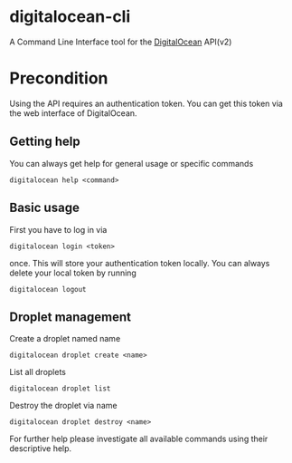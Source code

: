 digitalocean-cli
================

A Command Line Interface tool for the [DigitalOcean](https://www.digitalocean.com/) API(v2)

# Precondition

Using the API requires an authentication token.
You can get this token via the web interface of DigitalOcean.

## Getting help

You can always get help for general usage or specific commands

```
digitalocean help <command>
```

## Basic usage

First you have to log in via

```
digitalocean login <token>
```

once. This will store your authentication token locally.
You can always delete your local token by running

```
digitalocean logout
```

## Droplet management

Create a droplet named name

```
digitalocean droplet create <name>
```

List all droplets

```
digitalocean droplet list
```

Destroy the droplet via name

```
digitalocean droplet destroy <name>
```

For further help please investigate all available
commands using their descriptive help.
